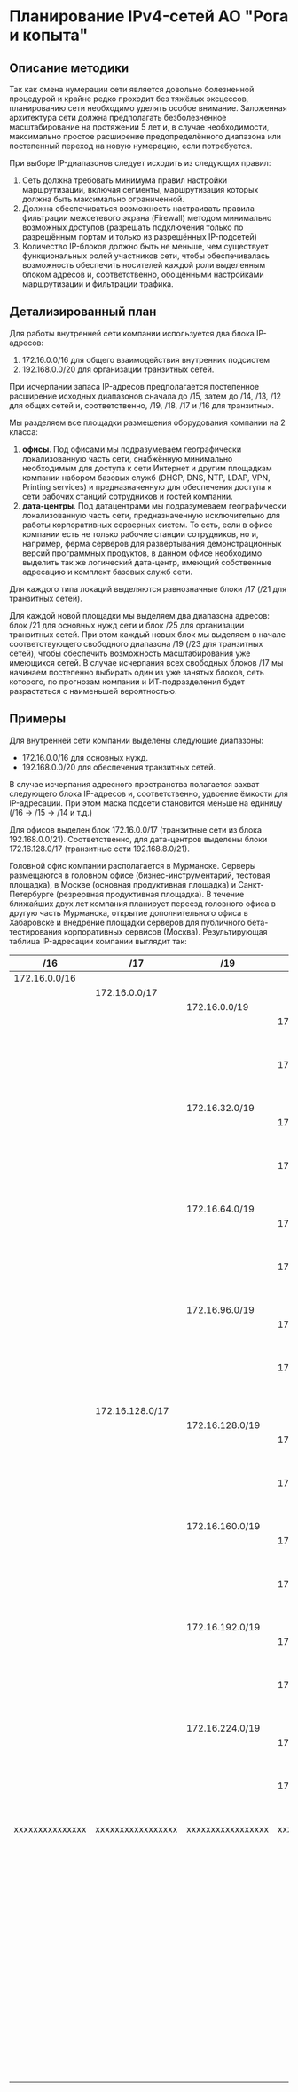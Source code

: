 # Планирование IPv4-сетей АО "Рога и копыта"

## Описание методики
Так как смена нумерации сети является довольно болезненной процедурой и крайне редко проходит без тяжёлых эксцессов, планированию сети необходимо уделять особое внимание. Заложенная архитектура сети должна предполагать безболезненное масштабирование на протяжении 5 лет и, в случае необходимости, максимально простое расширение предопределённого диапазона или постепенный переход на новую нумерацию, если потребуется.

При выборе IP-диапазонов следует исходить из следующих правил:
1. Сеть должна требовать минимума правил настройки маршрутизации, включая сегменты, маршрутизация которых должна быть максимально ограниченной. 
2. Должна обеспечиваться возможность настраивать правила фильтрации межсетевого экрана (Firewall) методом минимально возможных доступов (разрешать подключения только по разрешённым портам и только из разрешённых IP-подсетей)
3. Количество IP-блоков должно быть не меньше, чем существует функциональных ролей участников сети, чтобы обеспечивалась возможность обеспечить носителей каждой роли выделенным блоком адресов и, соответственно, обощёнными настройками маршрутизации и фильтрации трафика.

## Детализированный план
Для работы внутренней сети компании используется два блока IP-адресов:
1. 172.16.0.0/16 для общего взаимодействия внутренних подсистем
2. 192.168.0.0/20 для организации транзитных сетей.

При исчерпании запаса IP-адресов предполагается постепенное расширение исходных диапазонов сначала до /15, затем до /14, /13, /12 для общих сетей и, соответственно, /19, /18, /17 и /16 для транзитных.

Мы разделяем все площадки размещения оборудования компании на 2 класса: 
1. __офисы__. Под офисами мы подразумеваем географически локализованную часть сети, снабжённую минимально необходимым для доступа к сети Интернет и другим площадкам компании набором базовых служб (DHCP, DNS, NTP, LDAP, VPN, Printing services) и предназначенную для обеспечения доступа к сети рабочих станций сотрудников и гостей компании.
2. __дата-центры__. Под датацентрами мы подразумеваем географически локализованную часть сети, предназначенную исключительно для работы корпоративных серверных систем. То есть, если в офисе компании есть не только рабочие станции сотрудников, но и, например, ферма серверов для развёртывания демонстрационных версий программных продуктов, в данном офисе необходимо выделить так же логический дата-центр, имеющий собственные адресацию и комплект базовых служб сети.

Для каждого типа локаций выделяются равнозначные блоки /17 (/21 для транзитных сетей).

Для каждой новой площадки мы выделяем два диапазона адресов: блок /21 для основных нужд сети и блок /25 для организации транзитных сетей. При этом каждый новых блок мы выделяем в начале соответствующего свободного диапазона /19 (/23 для транзитных сетей), чтобы обеспечить возможность масштабирования уже имеющихся сетей. В случае исчерпания всех свободных блоков /17 мы начинаем постепенно выбирать один из уже занятых блоков, сеть которого, по прогнозам компании и ИТ-подразделения будет разрастаться с наименьшей вероятностью.

## Примеры
Для внутренней сети компании выделены следующие диапазоны:
* 172.16.0.0/16 для основных нужд.
* 192.168.0.0/20 для обеспечения транзитных сетей.

В случае исчерпания адресного пространства полагается захват следующего блока IP-адресов и, соответственно, удвоение ёмкости для IP-адресации. При этом маска подсети становится меньше на единицу (/16 -> /15 -> /14 и т.д.)

Для офисов выделен блок 172.16.0.0/17 (транзитные сети из блока 192.168.0.0/21). Соответственно, для дата-центров выделены блоки 172.16.128.0/17 (транзитные сети 192.168.8.0/21).

Головной офис компании располагается в Мурманске. Серверы размещаются в головном офисе (бизнес-инструментарий, тестовая площадка), в Москве (основная продуктивная площадка) и Санкт-Петербурге (резрервная продуктивная площадка). В течение ближайших двух лет компания планирует переезд головного офиса в другую часть Мурманска, открытие дополнительного офиса в Хабаровске и внедрение площадки серверов для публичного бета-тестирования корпоративных сервисов (Москва). Результирующая таблица IP-адресации компании выглядит так:

|      /16      |       /17       |       /19       |       /20       |       /21       |        /25        |       Площадка        |     Фунция     |
|---------------|-----------------|-----------------|-----------------|-----------------|-------------------|-----------------------|----------------|
| 172.16.0.0/16 |                 |                 |                 |                 |                   |                       |                |
|               |  172.16.0.0/17  |                 |                 |                 |                   | Офисы                 |                |
|               |                 | 172.16.0.0/19   |                 |                 |                   |                       |                |
|               |                 |                 | 172.16.0.0/20   |                 |                   |                       |                |
|               |                 |                 |                 | 172.16.0.0/21   |                   | Мурманск-1            |                |
|               |                 |                 |                 | 172.16.8.0/21   |                   |                       |                |
|               |                 |                 | 172.16.16.0/20  |                 |                   |                       |                |
|               |                 |                 |                 | 172.16.16.0/21  |                   |                       |                |
|               |                 |                 |                 | 172.16.24.0/21  |                   |                       |                |
|               |                 | 172.16.32.0/19  |                 |                 |                   |                       |                |
|               |                 |                 | 172.16.32.0/20  |                 |                   |                       |                |
|               |                 |                 |                 | 172.16.32.0/21  |                   | Мурманск-2            |                |
|               |                 |                 |                 | 172.16.40.0/21  |                   |                       |                |
|               |                 |                 | 172.16.48.0/20  |                 |                   |                       |                |
|               |                 |                 |                 | 172.16.48.0/21  |                   |                       |                |
|               |                 |                 |                 | 172.16.56.0/21  |                   |                       |                |
|               |                 | 172.16.64.0/19  |                 |                 |                   |                       |                |
|               |                 |                 | 172.16.64.0/20  |                 |                   |                       |                |
|               |                 |                 |                 | 172.16.64.0/21  |                   | Хабаровск-1           |                |
|               |                 |                 |                 | 172.16.72.0/21  |                   |                       |                |
|               |                 |                 | 172.16.80.0/20  |                 |                   |                       |                |
|               |                 |                 |                 | 172.16.80.0/21  |                   |                       |                |
|               |                 |                 |                 | 172.16.88.0/21  |                   |                       |                |
|               |                 | 172.16.96.0/19  |                 |                 |                   |                       |                |
|               |                 |                 | 172.16.96.0/20  |                 |                   |                       |                |
|               |                 |                 |                 | 172.16.96.0/21  |                   |                       |                |
|               |                 |                 |                 | 172.16.104.0/21 |                   |                       |                |
|               |                 |                 | 172.16.112.0/20 |                 |                   |                       |                |
|               |                 |                 |                 | 172.16.112.0/21 |                   |                       |                |
|               |                 |                 |                 | 172.16.120.0/21 |                   |                       |                |
|               | 172.16.128.0/17 |                 |                 |                 |                   | Дата-центры           |                |
|               |                 | 172.16.128.0/19 |                 |                 |                   |                       |                |
|               |                 |                 | 172.16.128.0/20 |                 |                   |                       |                |
|               |                 |                 |                 | 172.16.128.0/21 |                   | Мурманск-1            |                |
|               |                 |                 |                 | 172.16.136.0/21 |                   |                       |                |
|               |                 |                 | 172.16.144.0/20 |                 |                   |                       |                |
|               |                 |                 |                 | 172.16.144.0/21 |                   | Москва-2              |                |
|               |                 |                 |                 | 172.16.152.0/21 |                   |                       |                |
|               |                 | 172.16.160.0/19 |                 |                 |                   |                       |                |
|               |                 |                 | 172.16.160.0/20 |                 |                   |                       |                |
|               |                 |                 |                 | 172.16.160.0/21 |                   | Москва-1              |                |
|               |                 |                 |                 | 172.16.168.0/21 |                   |                       |                |
|               |                 |                 | 172.16.176.0/20 |                 |                   |                       |                |
|               |                 |                 |                 | 172.16.176.0/21 |                   |                       |                |
|               |                 |                 |                 | 172.16.184.0/21 |                   |                       |                |
|               |                 | 172.16.192.0/19 |                 |                 |                   |                       |                |
|               |                 |                 | 172.16.192.0/20 |                 |                   |                       |                |
|               |                 |                 |                 | 172.16.192.0/21 |                   | Санкт-Петербург-1     |                |
|               |                 |                 |                 | 172.16.200.0/21 |                   |                       |                |
|               |                 |                 | 172.16.208.0/20 |                 |                   |                       |                |
|               |                 |                 |                 | 172.16.208.0/21 |                   |                       |                |
|               |                 |                 |                 | 172.16.216.0/21 |                   |                       |                |
|               |                 | 172.16.224.0/19 |                 |                 |                   |                       |                |
|               |                 |                 | 172.16.224.0/20 |                 |                   |                       |                |
|               |                 |                 |                 | 172.16.224.0/21 |                   | Мурманск-2            |                |
|               |                 |                 |                 | 172.16.232.0/21 |                   |                       |                |
|               |                 |                 | 172.16.240.0/20 |                 |                   |                       |                |
|               |                 |                 |                 | 172.16.240.0/21 |                   |                       |                |
|               |                 |                 |                 | 172.16.248.0/21 |                   |                       |                |
|ххххххххххххххх|ххххххххххххххххх|ххххххххххххххххх|ххххххххххххххххх|ххххххххххххххххх|ххххххххххххххххххх|ххххххххххххххххххххххх|хххххххххххххххх|
|               |                 |                 |                 | 192.168.0.0/21  |                   |                       | Транзит        |
|               |                 |                 |                 |                 | 192.168.0.0/25    | Мурманск-офис-1       | Транзит        |
|               |                 |                 |                 |                 | 192.168.0.128/25  |                       | Транзит        |
|               |                 |                 |                 |                 | 192.168.1.0/25    | Мурманск-дц-1         | Транзит        |
|               |                 |                 |                 |                 | 192.168.1.128/25  |                       | Транзит        |
|               |                 |                 |                 |                 | 192.168.2.0/25    | Москва-дц-1           | Транзит        |
|               |                 |                 |                 |                 | 192.168.2.128/25  |                       | Транзит        |
|               |                 |                 |                 |                 | 192.168.3.0/25    | Санкт-Петербург--дц-1 | Транзит        |
|               |                 |                 |                 |                 | 192.168.3.128/25  |                       | Транзит        |
|               |                 |                 |                 |                 | 192.168.4.0/25    | Мурманск-офис-2       | Транзит        |
|               |                 |                 |                 |                 | 192.168.4.128/25  |                       | Транзит        |
|               |                 |                 |                 |                 | 192.168.5.0/25    | Хабаровск-офис-1      | Транзит        |
|               |                 |                 |                 |                 | 192.168.5.128/25  |                       | Транзит        |
|               |                 |                 |                 |                 | 192.168.6.0/25    | Москва-дц-2           | Транзит        |
|               |                 |                 |                 |                 | 192.168.6.128/25  |                       | Транзит        |
|               |                 |                 |                 |                 | 192.168.7.0/25    |                       | Транзит        |
|               |                 |                 |                 |                 | 192.168.7.128/25  |                       | Транзит        |
